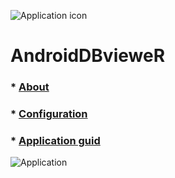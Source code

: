 ![Application icon](https://github.com/thedathoudarya/AndroidDBvieweR/blob/master/images/application_icon.png)  
  
# AndroidDBvieweR  
  
### * [About](https://github.com/thedathoudarya/AndroidDBvieweR/wiki)
### * [Configuration](https://github.com/thedathoudarya/AndroidDBvieweR/wiki/Configuration)  
### * [Application guid](https://github.com/thedathoudarya/AndroidDBvieweR/wiki/Screenshots)  

  ![Application](https://github.com/thedathoudarya/AndroidDBvieweR/blob/master/images/application.png)
